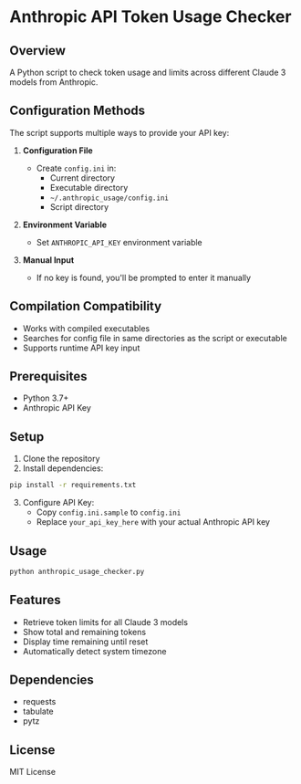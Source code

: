 # Anthropic API Token Usage Checker

## Overview
A Python script to check token usage and limits across different Claude 3 models from Anthropic.

## Configuration Methods
The script supports multiple ways to provide your API key:

1. **Configuration File**
   - Create `config.ini` in:
     - Current directory
     - Executable directory
     - `~/.anthropic_usage/config.ini`
     - Script directory

2. **Environment Variable**
   - Set `ANTHROPIC_API_KEY` environment variable

3. **Manual Input**
   - If no key is found, you'll be prompted to enter it manually

## Compilation Compatibility
- Works with compiled executables
- Searches for config file in same directories as the script or executable
- Supports runtime API key input

## Prerequisites
- Python 3.7+
- Anthropic API Key

## Setup
1. Clone the repository
2. Install dependencies:
```bash
pip install -r requirements.txt
```

3. Configure API Key:
   - Copy `config.ini.sample` to `config.ini`
   - Replace `your_api_key_here` with your actual Anthropic API key

## Usage
```bash
python anthropic_usage_checker.py
```

## Features
- Retrieve token limits for all Claude 3 models
- Show total and remaining tokens
- Display time remaining until reset
- Automatically detect system timezone

## Dependencies
- requests
- tabulate
- pytz

## License
MIT License
